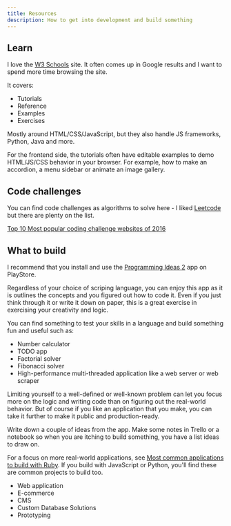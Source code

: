 ```yaml
---
title: Resources
description: How to get into development and build something
---
```


## Learn

I love the [W3 Schools](https://www.w3schools.com/) site. It often comes up in Google results and I want to spend more time browsing the site.

It covers:

- Tutorials
- Reference
- Examples
- Exercises

Mostly around HTML/CSS/JavaScript, but they also handle JS frameworks, Python, Java and more.

For the frontend side, the tutorials often have editable examples to demo HTML/JS/CSS behavior in your browser. For example, how to make an accordion, a menu sidebar or animate an image gallery.


## Code challenges

You can find code challenges as algorithms to solve here - I liked [Leetcode](https://leetcode.com/) but there are plenty on the list.

[Top 10 Most popular coding challenge websites of 2016](https://www.freecodecamp.org/news/the-10-most-popular-coding-challenge-websites-of-2016-fb8a5672d22f/)


## What to build

I recommend that you install and use the [Programming Ideas 2](https://play.google.com/store/apps/details?id=com.alansa.ideabag2&hl=en&gl=US) app on PlayStore. 

Regardless of your choice of scriping language, you can enjoy this app as it is outlines the concepts and you figured out how to code it. Even if you just think through it or write it down on paper, this is a great exercise in exercising your creativity and logic.

You can find something to test your skills in a language and build something fun and useful such as:

- Number calculator
- TODO app
- Factorial solver
- Fibonacci solver
- High-performance multi-threaded application like a web server or web scraper

Limiting yourself to a well-defined or well-known problem can let you focus more on the logic and writing code than on figuring out the real-world behavior. But of course if you like an application that you make, you can take it further to make it public and production-ready.

Write down a couple of ideas from the app. Make some notes in Trello or a notebook so when you are itching to build something, you have a list ideas to draw on.

For a focus on more real-world applications, see [Most common applications to build with Ruby](https://clutch.co/app-developers/resources/most-common-applications-ruby). If you build with JavaScript or Python, you'll find these are common projects to build too.

- Web application
- E-commerce
- CMS
- Custom Database Solutions
- Prototyping
